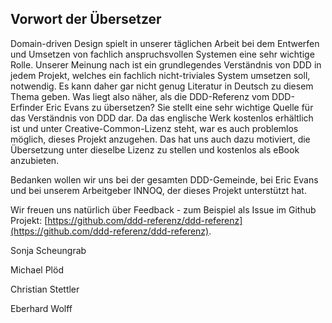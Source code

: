 ## Vorwort der Übersetzer

Domain-driven Design spielt in unserer täglichen Arbeit bei dem
Entwerfen und Umsetzen von fachlich anspruchsvollen Systemen eine sehr
wichtige Rolle. Unserer Meinung nach ist ein grundlegendes Verständnis
von DDD in jedem Projekt, welches ein fachlich nicht-triviales System
umsetzen soll, notwendig. Es kann daher gar nicht genug Literatur in
Deutsch zu diesem Thema geben. Was liegt also näher, als die
DDD-Referenz vom DDD-Erfinder Eric Evans zu übersetzen? Sie stellt
eine sehr wichtige Quelle für das Verständnis von DDD dar. Da das
englische Werk kostenlos erhältlich ist und unter
Creative-Common-Lizenz steht, war es auch problemlos möglich, dieses
Projekt anzugehen. Das hat uns auch dazu motiviert, die Übersetzung
unter dieselbe Lizenz zu stellen und kostenlos als eBook anzubieten.

Bedanken wollen wir uns bei der gesamten DDD-Gemeinde, bei Eric Evans
und bei unserem Arbeitgeber INNOQ, der dieses Projekt unterstützt
hat.

Wir freuen uns natürlich über Feedback - zum Beispiel als Issue im
Github Projekt:
[https://github.com/ddd-referenz/ddd-referenz](https://github.com/ddd-referenz/ddd-referenz).

Sonja Scheungrab

Michael Plöd

Christian Stettler

Eberhard Wolff
